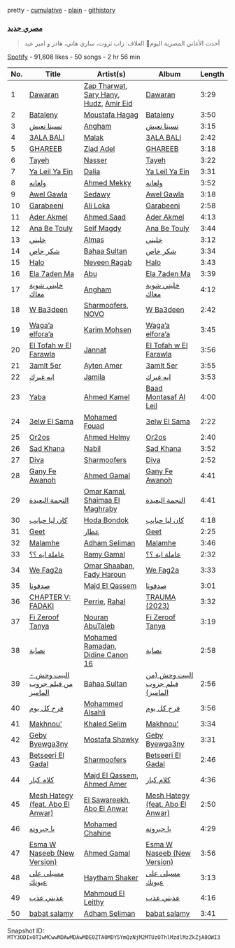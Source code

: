 pretty - [cumulative](/playlists/cumulative/37i9dQZF1DWXJnW46G73SM.md) - [plain](/playlists/plain/37i9dQZF1DWXJnW46G73SM) - [githistory](https://github.githistory.xyz/mackorone/spotify-playlist-archive/blob/main/playlists/plain/37i9dQZF1DWXJnW46G73SM)

### [مصري جديد](https://open.spotify.com/playlist/37i9dQZF1DWXJnW46G73SM)

> أحدث الأغاني المصرية اليوم🤩 الغلاف: زاب ثروت، ساري هاني، هادز و امير عيد

[Spotify](https://open.spotify.com/user/spotify) - 91,808 likes - 50 songs - 2 hr 56 min

| No. | Title | Artist(s) | Album | Length |
|---|---|---|---|---|
| 1 | [Dawaran](https://open.spotify.com/track/502J71DT2SOAVz6lj0sl7b) | [Zap Tharwat](https://open.spotify.com/artist/3yLKIh0kKryfCRygWN5wFv), [Sary Hany](https://open.spotify.com/artist/1eTh9xZZfmBuobcE0oQFEK), [Hudz](https://open.spotify.com/artist/1ffKtN3dRJOQKTUm1pkDGM), [Amir Eid](https://open.spotify.com/artist/1dYkjdBHkbyolcShgkh2Vp) | [Dawaran](https://open.spotify.com/album/5a4sKU38KMZaclSzV5aPkf) | 3:29 |
| 2 | [Bataleny](https://open.spotify.com/track/1PbE0dZap84eVSIqlNRjIr) | [Moustafa Hagag](https://open.spotify.com/artist/5jii08sWD8V92EdOofQo52) | [Bataleny](https://open.spotify.com/album/7s1bkOjp7V8wiWJY9Mf7iq) | 3:50 |
| 3 | [نسينا نعيش](https://open.spotify.com/track/0Ia5kzbFM2iMADp1Wq1EZe) | [Angham](https://open.spotify.com/artist/0IiR4LJwslf6HBSdk9W3Dg) | [نسينا نعيش](https://open.spotify.com/album/5TlwYlQKbof258r72pe1lu) | 3:15 |
| 4 | [3ALA BALI](https://open.spotify.com/track/6Ne0DGBMgtmY1Maj3QAVIF) | [Malak](https://open.spotify.com/artist/6YH2dyVtlgxfdQEkIYL6uf) | [3ALA BALI](https://open.spotify.com/album/4H6F1ToFkjw4pDQWsA2CON) | 2:42 |
| 5 | [GHAREEB](https://open.spotify.com/track/2kg6YlKqj4uiAIjOrn4emi) | [Ziad Adel](https://open.spotify.com/artist/5nriHU88iMjEpEHsgUf5Ca) | [GHAREEB](https://open.spotify.com/album/03146GhjycMt9XEcJVzUQc) | 3:18 |
| 6 | [Tayeh](https://open.spotify.com/track/5RewmMI1PlDpFSKeo1VL9G) | [Nasser](https://open.spotify.com/artist/2oVmRIBicoQpEtrwww7dJO) | [Tayeh](https://open.spotify.com/album/6plScIvVMfDrLp56hqN2ro) | 3:22 |
| 7 | [Ya Leil Ya Ein](https://open.spotify.com/track/2SXXbIKHfFL4WcmzLkDrMn) | [Dalia](https://open.spotify.com/artist/3UYi1C1wbSZq4OXbaTdMZD) | [Ya Leil Ya Ein](https://open.spotify.com/album/2Euy1OmiFdS02tYAG6fdvL) | 3:31 |
| 8 | [ولعانه](https://open.spotify.com/track/2LXdEuFjon9uNIXbtoic6y) | [Ahmed Mekky](https://open.spotify.com/artist/6Q0JYiqcSa28nT0KOQZtX6) | [ولعانه](https://open.spotify.com/album/31DEP0IgUPrWmnfDpjHrvT) | 3:52 |
| 9 | [Awel Gawla](https://open.spotify.com/track/1l4MnoTcwYZN2yUpd7Wwuy) | [Sedawy](https://open.spotify.com/artist/317hp6Z5h0o05KwsqXk9tR) | [Awel Gawla](https://open.spotify.com/album/6jBiGjq1Ojvao2sh1orMRB) | 3:18 |
| 10 | [Garabeeni](https://open.spotify.com/track/16YO6nAQvF5db7PRdib1Q8) | [Ali Loka](https://open.spotify.com/artist/2llLuXpn4BLMUltSxkkcJ1) | [Garabeeni](https://open.spotify.com/album/211IuZCQyutkhoX25DISvk) | 2:58 |
| 11 | [Ader Akmel](https://open.spotify.com/track/2IhPJapsl9WFLBFNhWZp7q) | [Ahmed Saad](https://open.spotify.com/artist/5D2ui1KD49TfyCDb35zf5V) | [Ader Akmel](https://open.spotify.com/album/393g3wXpkLzwfnewZVZ01n) | 4:13 |
| 12 | [Ana Be Touly](https://open.spotify.com/track/3vnaFVNsC059Iiu5QDZ6Ms) | [Seif Magdy](https://open.spotify.com/artist/36QfEZXB5iGSrD0SxwRNkE) | [Ana Be Touly](https://open.spotify.com/album/2snYyolbPLnvsU2VNHyA3F) | 3:44 |
| 13 | [خليني](https://open.spotify.com/track/6fO7U0lirfa5kcgJngHqA8) | [Almas](https://open.spotify.com/artist/3HctDes7HXVEnK9uuejru0) | [خليني](https://open.spotify.com/album/5fE5KlF2945Q1Vm2sQXOuU) | 3:12 |
| 14 | [شكر خاص](https://open.spotify.com/track/0lSVhIuoo0Qbtqr7xz1Ifs) | [Bahaa Sultan](https://open.spotify.com/artist/2KJgliIl1dMyeOMyCcnYv7) | [شكر خاص](https://open.spotify.com/album/2QRaqOHlatJV6qrxvLYvav) | 3:34 |
| 15 | [Halo](https://open.spotify.com/track/0mQUJSauS5hrMJuoTGqmGe) | [Neveen Ragab](https://open.spotify.com/artist/2Jm92HVUNKUHiVytpozUvT) | [Halo](https://open.spotify.com/album/3GgcE4HqgTP4IDaNJ08z1j) | 3:43 |
| 16 | [Ela 7aden Ma](https://open.spotify.com/track/5hc6jOHOgXJtN3ZHKwj1lN) | [Abu](https://open.spotify.com/artist/0oXeb3Z8lPe5ObsbBGicML) | [Ela 7aden Ma](https://open.spotify.com/album/25ft5XXqmxrQCMVAOuUyxk) | 3:39 |
| 17 | [خليني شوية معاك](https://open.spotify.com/track/72MgKDXeRf7NRQ2kMUmags) | [Angham](https://open.spotify.com/artist/0IiR4LJwslf6HBSdk9W3Dg) | [خليني شوية معاك](https://open.spotify.com/album/7CltOkKejw4x6BoD3aWOZc) | 4:12 |
| 18 | [W Ba3deen](https://open.spotify.com/track/6b0AIr9qvPAcQqD8B0g645) | [Sharmoofers](https://open.spotify.com/artist/0qZ24TkLCHoE3ajCzGItJ1), [NOVO](https://open.spotify.com/artist/430UrfL5PTV5Y5elsZtq6a) | [W Ba3deen](https://open.spotify.com/album/16jZxdWMD778Q68o3ud5Jd) | 2:42 |
| 19 | [Waga’a elfora’a](https://open.spotify.com/track/24uwCUmYxGToC09ID18gKu) | [Karim Mohsen](https://open.spotify.com/artist/56JGGZouDaedckdIuTg98X) | [Waga’a elfora’a](https://open.spotify.com/album/1sJ5z7Iyacgp2T2RBDDoU2) | 3:45 |
| 20 | [El Tofah w El Farawla](https://open.spotify.com/track/5vU5TfXFf3cUFBSHzBiyqt) | [Jannat](https://open.spotify.com/artist/3MpEY93FasSif1w2qbutch) | [El Tofah w El Farawla](https://open.spotify.com/album/2N2XSkFrcw73VFlfQsPE5g) | 3:56 |
| 21 | [3amlt 5er](https://open.spotify.com/track/7zEyLmurfWk1i1MGrnOtH8) | [Ayten Amer](https://open.spotify.com/artist/3bUeg0maVIE0EnHJcsfyZE) | [3amlt 5er](https://open.spotify.com/album/2906UsdxF63k38NfKXMnjA) | 3:55 |
| 22 | [ايه غيرك](https://open.spotify.com/track/7d8Q20fRUqE7FaUXOTcARp) | [Jamila](https://open.spotify.com/artist/7K0Se2JHfaWPp6OUS2gvgI) | [ايه غيرك](https://open.spotify.com/album/7dNP8GXz9DfdQGZEgSfhK4) | 3:53 |
| 23 | [Yaba](https://open.spotify.com/track/79pLcKb0uJOaROzStukq0f) | [Ahmed Kamel](https://open.spotify.com/artist/41g2nSmocqVLuYnmndxefu) | [Baad Montasaf Al Leil](https://open.spotify.com/album/1Ssez3FFutWFtAvENJ3WDH) | 4:00 |
| 24 | [3elw El Sama](https://open.spotify.com/track/4KvTa3HrkyNAqSFUwiv1vC) | [Mohamed Fouad](https://open.spotify.com/artist/4FzNAmPr13nex81xINu16D) | [3elw El Sama](https://open.spotify.com/album/1v16p3Gp0B6wSc12RL3VAZ) | 2:22 |
| 25 | [Or2os](https://open.spotify.com/track/0K0LnwN0W3jKgBSOfdS9O7) | [Ahmed Helmy](https://open.spotify.com/artist/6weFHq6TU2aoz3eb6JNSbB) | [Or2os](https://open.spotify.com/album/6e134cNPBba31udAGXUTzr) | 2:40 |
| 26 | [Sad Khana](https://open.spotify.com/track/1AIQIDVTAbmlOSNdhOjUlc) | [Nabil](https://open.spotify.com/artist/4Rl8onVZp4QFiYARW298WD) | [Sad Khana](https://open.spotify.com/album/1Ejmq4KPVN6jDkZmWfTIFt) | 3:52 |
| 27 | [Diva](https://open.spotify.com/track/0ECT1q8mtxBE7cCRIeCXO2) | [Sharmoofers](https://open.spotify.com/artist/0qZ24TkLCHoE3ajCzGItJ1) | [Diva](https://open.spotify.com/album/0WRvr1ZggOBKzYMSpCUZ1r) | 2:52 |
| 28 | [Gany Fe Awanoh](https://open.spotify.com/track/5oOm80jbpoaXN9vcsUywaO) | [Ahmed Gamal](https://open.spotify.com/artist/37ZFIxEwsxUpd09dNpRMVj) | [Gany Fe Awanoh](https://open.spotify.com/album/4jwtLQfYZOaZxTeAy1lEJf) | 4:41 |
| 29 | [النجمة البعيدة](https://open.spotify.com/track/5HtWPo07qpXttowAl4vAy5) | [Omar Kamal](https://open.spotify.com/artist/1AxlE5JCJrJzVYa0ywJQqV), [Shaimaa El Maghraby](https://open.spotify.com/artist/2JVy6Z1pDdqDfTtZ03ePE9) | [النجمة البعيدة](https://open.spotify.com/album/6Wqymb2X6uTYNWQidz7Syg) | 4:41 |
| 30 | [كان ليا حبايب](https://open.spotify.com/track/6tQtyN6rNdsfjRNEC6bSNM) | [Hoda Bondok](https://open.spotify.com/artist/3fyqTnSY7KwpOnO6zdHPVH) | [كان ليا حبايب](https://open.spotify.com/album/2rUngNOWjttCruLwgnEHUp) | 4:18 |
| 31 | [Geet](https://open.spotify.com/track/5SJIT3JN0GFFhcWhKojTIq) | [عطار](https://open.spotify.com/artist/0qYgCdqD3rVSoguhaDGGWZ) | [Geet](https://open.spotify.com/album/7MIbDd28OTbFNVXDr7GF5g) | 2:25 |
| 32 | [Malamhe](https://open.spotify.com/track/4xb4C74lJKFSr0UaD3z4K7) | [Adham Seliman](https://open.spotify.com/artist/4xV6q5fDx5Mx73IZEugzHF) | [Malamhe](https://open.spotify.com/album/2HABaYD6SD8pe3E8KAqTX0) | 3:46 |
| 33 | [عاملة ايه ؟؟](https://open.spotify.com/track/5KOrRI5QeDrUEhRdmeijtP) | [Ramy Gamal](https://open.spotify.com/artist/5miyPYjh5EcpOSqloDJPID) | [عاملة ايه ؟؟](https://open.spotify.com/album/3SGSJ7kYeinqlZMwY2uJu0) | 2:32 |
| 34 | [We Fag2a](https://open.spotify.com/track/2R5jANgM046Vo5MEdYlYMY) | [Omar Shaaban](https://open.spotify.com/artist/2mqfT4zskEW4k2u5m3xnyh), [Fady Haroun](https://open.spotify.com/artist/1D2jk1MgsTms2iiJgNRXdV) | [We Fag2a](https://open.spotify.com/album/4TiVj6cKbx5hYA2NgzCeul) | 3:33 |
| 35 | [صدقونا](https://open.spotify.com/track/4PnLVm1FmAZtq0IWY5HYsA) | [Majd El Qassem](https://open.spotify.com/artist/3JYQe04S3M2qJdiLRIKhAd) | [صدقونا](https://open.spotify.com/album/4SAXz6gJcUj3M0a9eZQbnS) | 3:01 |
| 36 | [CHAPTER V: FADAKI](https://open.spotify.com/track/7bLqMAFFxl3NcMS1AJXyaA) | [Perrie](https://open.spotify.com/artist/63S7oUGviUcivzyqrmiy78), [Rahal](https://open.spotify.com/artist/6NwB6r8M14oNy747uzGj7Q) | [TRAUMA \(2023\)](https://open.spotify.com/album/7i1bXILDFwI9u4SaHFOTEJ) | 3:32 |
| 37 | [Fi Zeroof Tanya](https://open.spotify.com/track/5efRgvpDUMrX2ivUimYPcJ) | [Nouran AbuTaleb](https://open.spotify.com/artist/0b8NJrWFSqne10bMREfuQh) | [Fi Zeroof Tanya](https://open.spotify.com/album/1T0slUpWgsXe7i5yzNdLf0) | 3:19 |
| 38 | [نصابة](https://open.spotify.com/track/4wwKW2VSUbLAkUA53Al0iZ) | [Mohamed Ramadan](https://open.spotify.com/artist/4CflzQprp6nZxKiv0t78tH), [Didine Canon 16](https://open.spotify.com/artist/2aVPTWc4WYc7b384eatevF) | [نصابة](https://open.spotify.com/album/6HiHRHRuP8AbVYJe2kASYs) | 2:58 |
| 39 | [البيت وحش \- من فيلم جروب الماميز](https://open.spotify.com/track/0xywthPv9nCu6lgpU5nMcA) | [Bahaa Sultan](https://open.spotify.com/artist/2KJgliIl1dMyeOMyCcnYv7) | [البيت وحش \(من فيلم جروب الماميز\)](https://open.spotify.com/album/0N1HRZtaCWRl2vfKE7FJDx) | 2:56 |
| 40 | [فرح كل يوم](https://open.spotify.com/track/3RD1sMoeXCd10tfl65RZkG) | [Mohammed Alsahli](https://open.spotify.com/artist/7c7hybwd6CtpDhi0Imsppx) | [فرح كل يوم](https://open.spotify.com/album/3Gz3djEvTF7O8MmLRjdCRl) | 3:56 |
| 41 | [Makhnou'](https://open.spotify.com/track/5v0c54YIy1sEGpAPAilaj3) | [Khaled Selim](https://open.spotify.com/artist/5J4acKeUuK5k6oZfx8e1rr) | [Makhnou'](https://open.spotify.com/album/2H50AlmXBg5c0dSRYl3aJH) | 3:34 |
| 42 | [Geby Byewga3ny](https://open.spotify.com/track/7EPs3pULPTIkSGxEanQuVM) | [Mostafa Shawky](https://open.spotify.com/artist/69HsaYqqbiG8d3LxNdlvM7) | [Geby Byewga3ny](https://open.spotify.com/album/6iEwZ5oLa4SQl5bbr5pV0d) | 3:31 |
| 43 | [Betseeri El Gadal](https://open.spotify.com/track/6x2JlAZVoq7ELXSiRfEIAn) | [Sharmoofers](https://open.spotify.com/artist/0qZ24TkLCHoE3ajCzGItJ1) | [Betseeri El Gadal](https://open.spotify.com/album/69MCpaAU3I4bki2lxwDXqZ) | 2:46 |
| 44 | [كلام كبار](https://open.spotify.com/track/3hOPWTX0f8Slj25cBdsZTG) | [Majd El Qassem](https://open.spotify.com/artist/3JYQe04S3M2qJdiLRIKhAd), [Ahmed Amer](https://open.spotify.com/artist/30rRZEkK9ZECZDSV8bIkV0) | [كلام كبار](https://open.spotify.com/album/4EJnHL42dS4JXcda5oFIIn) | 4:36 |
| 45 | [Mesh Hategy \(feat\. Abo El Anwar\)](https://open.spotify.com/track/4Xix6C8Ny51e3l6ZGzFCBA) | [El Sawareekh](https://open.spotify.com/artist/5rNrRYsRVaRJDQhA1PEC6t), [Abo El Anwar](https://open.spotify.com/artist/2H6XYL9D5Z3ErkxCD0gmD6) | [Mesh Hategy \(feat\. Abo El Anwar\)](https://open.spotify.com/album/6IVMIrWOyWsjfLXBATH3Jb) | 2:50 |
| 46 | [يا جبروته](https://open.spotify.com/track/6P8X6tMFrkT9z2eF9xUg1c) | [Mohamed Chahine](https://open.spotify.com/artist/4gd9m8l0jFoPs1oPn2vpaW) | [يا جبروته](https://open.spotify.com/album/4FR5PW6hq2YBfOYu5vvUi5) | 4:29 |
| 47 | [Esma W Naseeb \(New Version\)](https://open.spotify.com/track/1NLrUb7V2sz10xZwtK6QAM) | [Ahmed Gamal](https://open.spotify.com/artist/37ZFIxEwsxUpd09dNpRMVj) | [Esma W Naseeb \(New Version\)](https://open.spotify.com/album/45h1SNOrUM3xV27D6FaCLL) | 3:56 |
| 48 | [مسيلى على عيونك](https://open.spotify.com/track/0iACdftSbsuwVGPE98Nu9X) | [Haytham Shaker](https://open.spotify.com/artist/6qRALpme6YIgJ8jWM2D0G2) | [مسيلى على عيونك](https://open.spotify.com/album/5BCxozu0drxusYzl0J0vas) | 3:13 |
| 49 | [عذبني عذب](https://open.spotify.com/track/5DZYT2wKA64KDXins0gTIO) | [Mahmoud El Leithy](https://open.spotify.com/artist/2iToE4LH0W9zs4hVw3A7m6) | [عذبني عذب](https://open.spotify.com/album/6DQcUnGijb9dN7d0ehTmOv) | 4:16 |
| 50 | [babat salamy](https://open.spotify.com/track/6OB98f5Aj7otXeLBBn7JoF) | [Adham Seliman](https://open.spotify.com/artist/4xV6q5fDx5Mx73IZEugzHF) | [babat salamy](https://open.spotify.com/album/6X9Nx5KCj2Zsr8W0CiNftG) | 3:41 |

Snapshot ID: `MTY3ODIxOTIwMCwwMDAwMDAwMDE0ZTA0MDY5YmQzNjM2MTUzOThlMzdlMzZkZjA0OWI3`
